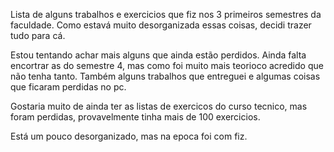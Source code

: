 Lista de alguns trabalhos e exercicios que fiz nos 3 primeiros semestres da faculdade. Como estavá muito desorganizada essas coisas, decidi trazer tudo para cá.

Estou tentando achar mais alguns que ainda estão perdidos.  Ainda falta encortrar as do semestre 4, mas como foi muito mais teorioco acredido que não tenha tanto. Também alguns trabalhos que entreguei e algumas coisas que ficaram perdidas no pc.

Gostaria muito de ainda ter as listas de exercicos do curso tecnico, mas foram perdidas, provavelmente tinha mais de 100 exercicios.

Está um pouco desorganizado, mas na epoca foi com fiz.
